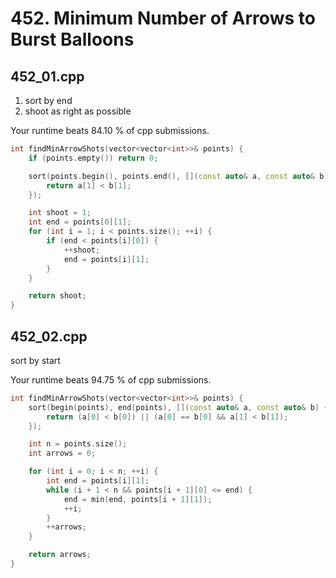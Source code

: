 # 452. Minimum Number of Arrows to Burst Balloons #

## 452_01.cpp ##

1. sort by end
2. shoot as right as possible

Your runtime beats 84.10 % of cpp submissions.

```cpp
int findMinArrowShots(vector<vector<int>>& points) {
    if (points.empty()) return 0;

    sort(points.begin(), points.end(), [](const auto& a, const auto& b) {
        return a[1] < b[1];
    });

    int shoot = 1;
    int end = points[0][1];
    for (int i = 1; i < points.size(); ++i) {
        if (end < points[i][0]) {
            ++shoot;
            end = points[i][1];
        }
    }

    return shoot;
}
```

## 452_02.cpp ##

sort by start

Your runtime beats 94.75 % of cpp submissions.

```cpp
int findMinArrowShots(vector<vector<int>>& points) {
    sort(begin(points), end(points), [](const auto& a, const auto& b) {
        return (a[0] < b[0]) || (a[0] == b[0] && a[1] < b[1]);
    });

    int n = points.size();
    int arrows = 0;

    for (int i = 0; i < n; ++i) {
        int end = points[i][1];
        while (i + 1 < n && points[i + 1][0] <= end) {
            end = min(end, points[i + 1][1]);
            ++i;
        }
        ++arrows;
    }

    return arrows;
}
```
